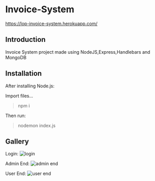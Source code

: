 # Invoice-System

https://lop-invoice-system.herokuapp.com/

## Introduction
Invoice System project made using NodeJS,Express,Handlebars and MongoDB

## Installation

After installing Node.js:

Import files...

> npm i

Then run:

> nodemon index.js

## Gallery
Login:
![login](https://i.ibb.co/XyCBzpL/Screenshot-2020-09-20-170231.png)

Admin End:
![admin end](https://i.ibb.co/PNknRvn/Screenshot-25.png)

User End:
![user end](https://i.ibb.co/6vSbvRg/Screenshot-2020-09-20-170312.png)
